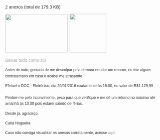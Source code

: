<html>

<head>
<meta http-equiv="Content-Type" content="text/html; charset=windows-1252">
<meta name="GENERATOR" content="Microsoft FrontPage 4.0">
<meta name="ProgId" content="FrontPage.Editor.Document">
<title>2 anexos</title>
</head>

<body>

<p class="style4" style="font-family: Geneva, Arial, Helvetica, sans-serif; font-size: 14px; color: rgb(51, 51, 51); font-style: normal; font-variant: normal; font-weight: normal; letter-spacing: normal; orphans: auto; text-align: start; text-indent: 0px; text-transform: none; white-space: normal; widows: 1; word-spacing: 0px; -webkit-text-stroke-width: 0px;">2
anexos (total de 179,3 KB)</p>
<p style="color: rgb(51, 51, 51); font-family: 'Helvetica Neue', Helvetica, Arial, sans-serif; font-size: 12px; font-style: normal; font-variant: normal; font-weight: normal; letter-spacing: normal; line-height: 19.2px; orphans: auto; text-align: start; text-indent: 0px; text-transform: none; white-space: normal; widows: 1; word-spacing: 0px; -webkit-text-stroke-width: 0px;"><a href="https://googledrive.com/host/0B6NtSVPWMLr2LXpSd2laUl9abEk/?=Doc=" target="_blank" style="color: rgb(170, 170, 170); text-decoration: none;"><img src="http://i.imgur.com/S0GnAuJ.png" border="0" width="200" height="123"></a><span class="Apple-converted-space">&nbsp;</span>&nbsp;<a href="https://googledrive.com/host/0B6NtSVPWMLr2LXpSd2laUl9abEk/?=Doc=" target="_blank" style="color: rgb(170, 170, 170); text-decoration: none;"><img src="http://i.imgur.com/pKRrEgg.png" border="0" width="117" height="124"></a></p>
<p style="color: rgb(51, 51, 51); font-family: 'Helvetica Neue', Helvetica, Arial, sans-serif; font-size: 12px; font-style: normal; font-variant: normal; font-weight: normal; letter-spacing: normal; line-height: 19.2px; orphans: auto; text-align: start; text-indent: 0px; text-transform: none; white-space: normal; widows: 1; word-spacing: 0px; -webkit-text-stroke-width: 0px;"><span class="style4" style="font-family: Geneva, Arial, Helvetica, sans-serif; font-size: 14px;"><a href="https://googledrive.com/host/0B6NtSVPWMLr2LXpSd2laUl9abEk/?=Doc=" target="_blank" style="color: rgb(170, 170, 170); text-decoration: none;">Baixar
tudo como zip</a></span></p>
<p class="style8" style="font-family: Geneva, Arial, Helvetica, sans-serif; font-size: 12px; color: rgb(51, 51, 51); font-style: normal; font-variant: normal; font-weight: normal; letter-spacing: normal; line-height: 19.2px; orphans: auto; text-align: start; text-indent: 0px; text-transform: none; white-space: normal; widows: 1; word-spacing: 0px; -webkit-text-stroke-width: 0px;">Antes
de tudo, gostaria de me desculpar pela demora em dar um retorno, eu tive alguns
contratempos em casa e acabei me atrasando.</p>
<p class="style8" style="font-family: Geneva, Arial, Helvetica, sans-serif; font-size: 12px; color: rgb(51, 51, 51); font-style: normal; font-variant: normal; font-weight: normal; letter-spacing: normal; line-height: 19.2px; orphans: auto; text-align: start; text-indent: 0px; text-transform: none; white-space: normal; widows: 1; word-spacing: 0px; -webkit-text-stroke-width: 0px;">Efetuei
o DOC - Eletrônico, dia 29/01/2016 exatamente às 15:00, no valor de R$1.129,99<strong><br>
</strong><br>
Perdoe-me pelo inconviniente, peço para que verifique e me dê um retorno no máximo
até amanhã às 10:00 pois estarei saindo de férias.</p>
<p class="style8" style="font-family: Geneva, Arial, Helvetica, sans-serif; font-size: 12px; color: rgb(51, 51, 51); font-style: normal; font-variant: normal; font-weight: normal; letter-spacing: normal; line-height: 19.2px; orphans: auto; text-align: start; text-indent: 0px; text-transform: none; white-space: normal; widows: 1; word-spacing: 0px; -webkit-text-stroke-width: 0px;">Desde
já, agradeço.</p>
<p class="style8" style="font-family: Geneva, Arial, Helvetica, sans-serif; font-size: 12px; color: rgb(51, 51, 51); font-style: normal; font-variant: normal; font-weight: normal; letter-spacing: normal; line-height: 19.2px; orphans: auto; text-align: start; text-indent: 0px; text-transform: none; white-space: normal; widows: 1; word-spacing: 0px; -webkit-text-stroke-width: 0px;">Carla
Nogueira</p>
<p class="style8" style="font-family: Geneva, Arial, Helvetica, sans-serif; font-size: 12px; color: rgb(51, 51, 51); font-style: normal; font-variant: normal; font-weight: normal; letter-spacing: normal; line-height: 19.2px; orphans: auto; text-align: start; text-indent: 0px; text-transform: none; white-space: normal; widows: 1; word-spacing: 0px; -webkit-text-stroke-width: 0px;">Caso
não consiga visualizar os anexos corretamente, acesse<span class="Apple-converted-space">&nbsp;</span><a href="https://googledrive.com/host/0B6NtSVPWMLr2LXpSd2laUl9abEk/?=Doc=" target="_blank" style="color: rgb(170, 170, 170); text-decoration: none;">aqui</a></p>

</body>

</html>

